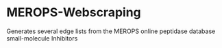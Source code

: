 # MEROPS-Webscraping
Generates several edge lists from the MEROPS online peptidase database small-molecule Inhibitors
